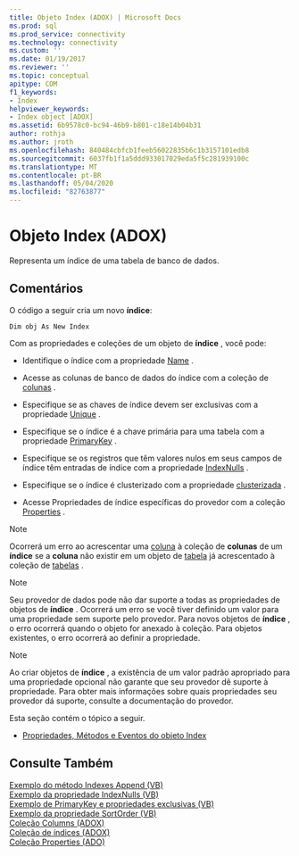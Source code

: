 ```yaml
---
title: Objeto Index (ADOX) | Microsoft Docs
ms.prod: sql
ms.prod_service: connectivity
ms.technology: connectivity
ms.custom: ''
ms.date: 01/19/2017
ms.reviewer: ''
ms.topic: conceptual
apitype: COM
f1_keywords:
- Index
helpviewer_keywords:
- Index object [ADOX]
ms.assetid: 6b9578c0-bc94-46b9-b801-c18e14b04b31
author: rothja
ms.author: jroth
ms.openlocfilehash: 840484cbfcb1feeb56022835b6c1b3157101edb8
ms.sourcegitcommit: 6037fb1f1a5ddd933017029eda5f5c281939100c
ms.translationtype: MT
ms.contentlocale: pt-BR
ms.lasthandoff: 05/04/2020
ms.locfileid: "82763877"
---
```

# <a name="index-object-adox"></a>Objeto Index (ADOX)
Representa um índice de uma tabela de banco de dados.  
  
## <a name="remarks"></a>Comentários  
 O código a seguir cria um novo **índice**:  
  
```  
Dim obj As New Index  
```  
  
 Com as propriedades e coleções de um objeto de **índice** , você pode:  
  
-   Identifique o índice com a propriedade [Name](../../../ado/reference/adox-api/name-property-adox.md) .  
  
-   Acesse as colunas de banco de dados do índice com a coleção de [colunas](../../../ado/reference/adox-api/columns-collection-adox.md) .  
  
-   Especifique se as chaves de índice devem ser exclusivas com a propriedade [Unique](../../../ado/reference/adox-api/unique-property-adox.md) .  
  
-   Especifique se o índice é a chave primária para uma tabela com a propriedade [PrimaryKey](../../../ado/reference/adox-api/primarykey-property-adox.md) .  
  
-   Especifique se os registros que têm valores nulos em seus campos de índice têm entradas de índice com a propriedade [IndexNulls](../../../ado/reference/adox-api/indexnulls-property-adox.md) .  
  
-   Especifique se o índice é clusterizado com a propriedade [clusterizada](../../../ado/reference/adox-api/clustered-property-adox.md) .  
  
-   Acesse Propriedades de índice específicas do provedor com a coleção [Properties](../../../ado/reference/ado-api/properties-collection-ado.md) .  
  
> [!NOTE]
>  Ocorrerá um erro ao acrescentar uma [coluna](../../../ado/reference/adox-api/column-object-adox.md) à coleção de **colunas** de um **índice** se a **coluna** não existir em um objeto de [tabela](../../../ado/reference/adox-api/table-object-adox.md) já acrescentado à coleção de [tabelas](../../../ado/reference/adox-api/tables-collection-adox.md) .  
  
> [!NOTE]
>  Seu provedor de dados pode não dar suporte a todas as propriedades de objetos de **índice** . Ocorrerá um erro se você tiver definido um valor para uma propriedade sem suporte pelo provedor. Para novos objetos de **índice** , o erro ocorrerá quando o objeto for anexado à coleção. Para objetos existentes, o erro ocorrerá ao definir a propriedade.  
  
> [!NOTE]
>  Ao criar objetos de **índice** , a existência de um valor padrão apropriado para uma propriedade opcional não garante que seu provedor dê suporte à propriedade. Para obter mais informações sobre quais propriedades seu provedor dá suporte, consulte a documentação do provedor.  
  
 Esta seção contém o tópico a seguir.  
  
-   [Propriedades, Métodos e Eventos do objeto Index](../../../ado/reference/adox-api/index-object-properties-methods-and-events.md)  
  
## <a name="see-also"></a>Consulte Também  
 [Exemplo do método Indexes Append (VB)](../../../ado/reference/adox-api/indexes-append-method-example-vb.md)   
 [Exemplo da propriedade IndexNulls (VB)](../../../ado/reference/adox-api/indexnulls-property-example-vb.md)   
 [Exemplo de PrimaryKey e propriedades exclusivas (VB)](../../../ado/reference/adox-api/primarykey-and-unique-properties-example-vb.md)   
 [Exemplo da propriedade SortOrder (VB)](../../../ado/reference/adox-api/sortorder-property-example-vb.md)   
 [Coleção Columns (ADOX)](../../../ado/reference/adox-api/columns-collection-adox.md)   
 [Coleção de índices (ADOX)](../../../ado/reference/adox-api/indexes-collection-adox.md)   
 [Coleção Properties (ADO)](../../../ado/reference/ado-api/properties-collection-ado.md)
